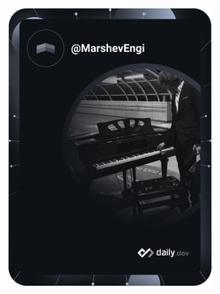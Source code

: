 <a href="https://app.daily.dev/DailyDevTips"><img src="https://github.com/ZeitounCorp/ZeitounCorp/blob/main/devcard.svg" width="400" alt="Lenny Zeitoun's Dev Card"/></a>

